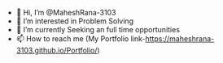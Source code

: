 - 👋 Hi, I’m @MaheshRana-3103
- 👀 I’m interested in Problem Solving
- 🌱 I’m currently Seeking an full time opportunities
- 📫 How to reach me (My Portfolio link-https://maheshrana-3103.github.io/Portfolio/)

<!---
MaheshRana-3103/MaheshRana-3103 is a ✨ special ✨ repository because its `README.md` (this file) appears on your GitHub profile.
You can click the Preview link to take a look at your changes.
--->
